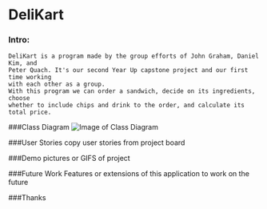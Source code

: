 # DeliKart

### Intro:
    DeliKart is a program made by the group efforts of John Graham, Daniel Kim, and
    Peter Quach. It's our second Year Up capstone project and our first time working
    with each other as a group. 
    With this program we can order a sandwich, decide on its ingredients, choose
    whether to include chips and drink to the order, and calculate its total price.

###Class Diagram
![Image of Class Diagram](C:\Pluralsight\Capstones\Deli-Kart\ClassDiagram.png)

###User Stories
copy user stories from project board

###Demo
pictures or GIFS of project

###Future Work
Features or extensions of this application to work on the future


###Thanks
